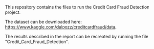 This repository contains the files to run the Credit Card Fraud Detection project.

The dataset can be downloaded here: https://www.kaggle.com/dalpozz/creditcardfraud/data.

The results described in the report can be recreated by running the file "Credit_Card_Fraud_Detection".
